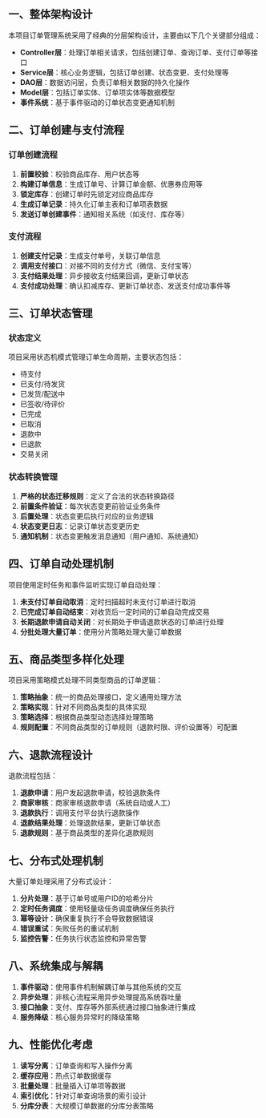
## 一、整体架构设计

本项目订单管理系统采用了经典的分层架构设计，主要由以下几个关键部分组成：

- **Controller层**：处理订单相关请求，包括创建订单、查询订单、支付订单等接口
- **Service层**：核心业务逻辑，包括订单创建、状态变更、支付处理等
- **DAO层**：数据访问层，负责订单相关数据的持久化操作
- **Model层**：包括订单实体、订单项实体等数据模型
- **事件系统**：基于事件驱动的订单状态变更通知机制

## 二、订单创建与支付流程

### 订单创建流程

1. **前置校验**：校验商品库存、用户状态等
2. **构建订单信息**：生成订单号、计算订单金额、优惠券应用等
3. **锁定库存**：创建订单时先锁定对应商品库存
4. **生成订单记录**：持久化订单主表和订单项表数据
5. **发送订单创建事件**：通知相关系统（如支付、库存等）

### 支付流程

1. **创建支付记录**：生成支付单号，关联订单信息
2. **调用支付接口**：对接不同的支付方式（微信、支付宝等）
3. **支付结果处理**：异步接收支付结果回调，更新订单状态
4. **支付成功处理**：确认扣减库存、更新订单状态、发送支付成功事件等

## 三、订单状态管理

### 状态定义

项目采用状态机模式管理订单生命周期，主要状态包括：

- 待支付
- 已支付/待发货
- 已发货/配送中
- 已签收/待评价
- 已完成
- 已取消
- 退款中
- 已退款
- 交易关闭

### 状态转换管理

1. **严格的状态迁移规则**：定义了合法的状态转换路径
2. **前置条件验证**：每次状态变更前验证业务条件
3. **后置处理**：状态变更后执行对应的业务逻辑
4. **状态变更日志**：记录订单状态变更历史
5. **通知机制**：状态变更触发消息通知（用户通知、系统通知）

## 四、订单自动处理机制

项目使用定时任务和事件监听实现订单自动处理：

1. **未支付订单自动取消**：定时扫描超时未支付订单进行取消
2. **已完成订单自动结束**：对收货后一定时间的订单自动完成交易
3. **长期退款申请自动关闭**：对长期处于申请退款状态的订单进行处理
4. **分批处理大量订单**：使用分片策略处理大量订单数据

## 五、商品类型多样化处理

项目采用策略模式处理不同类型商品的订单逻辑：

1. **策略抽象**：统一的商品处理接口，定义通用处理方法
2. **策略实现**：针对不同商品类型的具体实现
3. **策略选择**：根据商品类型动态选择处理策略
4. **规则配置**：不同商品类型的订单规则（退款时限、评价设置等）可配置

## 六、退款流程设计

退款流程包括：

1. **退款申请**：用户发起退款申请，校验退款条件
2. **商家审核**：商家审核退款申请（系统自动或人工）
3. **退款执行**：调用支付平台执行退款操作
4. **退款结果处理**：处理退款结果，更新订单状态
5. **退款规则**：基于商品类型的差异化退款规则

## 七、分布式处理机制

大量订单处理采用了分布式设计：

1. **分片处理**：基于订单号或用户ID的哈希分片
2. **定时任务调度**：使用轻量级任务调度确保任务执行
3. **幂等设计**：确保重复执行不会导致数据错误
4. **错误重试**：失败任务的重试机制
5. **监控告警**：任务执行状态监控和异常告警

## 八、系统集成与解耦

1. **事件驱动**：使用事件机制解耦订单与其他系统的交互
2. **异步处理**：非核心流程采用异步处理提高系统吞吐量
3. **接口抽象**：支付、库存等外部系统通过接口抽象进行集成
4. **服务降级**：核心服务异常时的降级策略

## 九、性能优化考虑

1. **读写分离**：订单查询和写入操作分离
2. **缓存应用**：热点订单数据缓存
3. **批量处理**：批量插入订单项等数据
4. **索引优化**：针对订单查询场景的索引设计
5. **分库分表**：大规模订单数据的分库分表策略